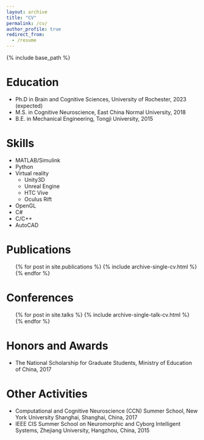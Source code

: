 ```yaml
---
layout: archive
title: "CV"
permalink: /cv/
author_profile: true
redirect_from:
  - /resume
---
```


{% include base_path %}

Education
======
* Ph.D in Brain and Cognitive Sciences, University of Rochester, 2023 (expected)
* M.S. in Cognitive Neuroscience, East China Normal University, 2018
* B.E. in Mechanical Engineering, Tongji University, 2015
 
Skills
======
* MATLAB/Simulink
* Python
* Virtual reality
  * Unity3D
  * Unreal Engine
  * HTC Vive
  * Oculus Rift
* OpenGL
* C#
* C/C++
* AutoCAD

Publications
======
  <ul>{% for post in site.publications %}
    {% include archive-single-cv.html %}
  {% endfor %}</ul>
  
Conferences
======
  <ul>{% for post in site.talks %}
    {% include archive-single-talk-cv.html %}
  {% endfor %}</ul>

Honors and Awards
======
* The National Scholarship for Graduate Students, Ministry of Education of China, 2017

Other Activities
======
* Computational and Cognitive Neuroscience (CCN) Summer School, New York University Shanghai, Shanghai, China, 2017
* IEEE CIS Summer School on Neuromorphic and Cyborg Intelligent Systems, Zhejiang University, Hangzhou, China, 2015

